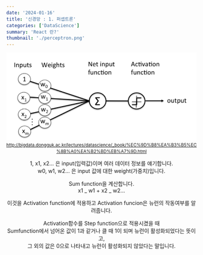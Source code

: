 ```yaml
---
date: '2024-01-16'
title: '신경망 : 1. 퍼셉트론'
categories: ['DataScience']
summary: 'React 란?'
thumbnail: './perceptron.png'
---
```


<div align=center>

![](./perceptron.png)
<small>http://bigdata.dongguk.ac.kr/lectures/datascience/_book/%EC%9D%B8%EA%B3%B5%EC%8B%A0%EA%B2%BD%EB%A7%9D.html
</small>

1, x1, x2... 은 input(입력값)이며 여러 데이터 정보를 얘기합니다.<br>
w0, w1, w2... 은 input 값에 대한 weight(가중치)입니다.<br>

Sum function을 계산합니다.<br>
x1 _ w1 + x2 _ w2...<br>

이것을 Activation function에 적용하고 Activation funcion은 뉴런의 작동여부를 알려줍니다.<br>

Activation함수를 Step function으로 적용시켰을 때<br>
Sumfunction에서 넘어온 값이 1과 같거나 클 때 1이 되며 뉴런이 활성화되었다는 뜻이고,<br>
그 외의 값은 0으로 나타내고 뉴런이 활성화되지 않았다는 말입니다.<br>

</div>
